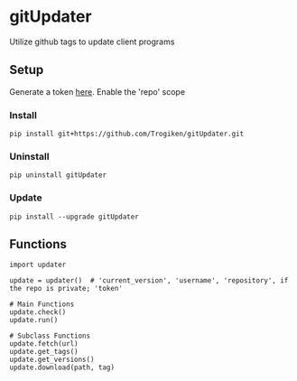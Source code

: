 # gitUpdater
Utilize github tags to update client programs

## Setup

Generate a token [here](https://github.com/settings/tokens). Enable the 'repo' scope

### Install
`pip install git+https://github.com/Trogiken/gitUpdater.git`

### Uninstall
`pip uninstall gitUpdater`

### Update
`pip install --upgrade gitUpdater`

## Functions
```
import updater

update = updater()  # 'current_version', 'username', 'repository', if the repo is private; 'token'

# Main Functions
update.check()
update.run()

# Subclass Functions
update.fetch(url)
update.get_tags()
update.get_versions()
update.download(path, tag)
```
